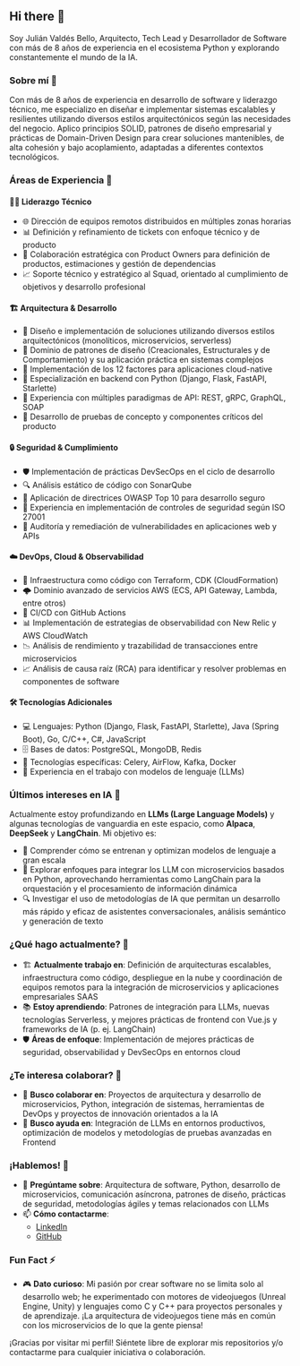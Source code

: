 

## Hi there 👋 
<!--
**jvaldesbit/jvaldesbit** is a ✨ *special* ✨ repository because its `README.md` (this file) appears on your GitHub profile.
-->
Soy Julián Valdés Bello, Arquitecto, Tech Lead y Desarrollador de Software con más de 8 años de experiencia en el ecosistema Python y explorando constantemente el mundo de la IA.

### Sobre mí 🚀
Con más de 8 años de experiencia en desarrollo de software y liderazgo técnico, me especializo en diseñar e implementar sistemas escalables y resilientes utilizando diversos estilos arquitectónicos según las necesidades del negocio. Aplico principios SOLID, patrones de diseño empresarial y prácticas de Domain-Driven Design para crear soluciones mantenibles, de alta cohesión y bajo acoplamiento, adaptadas a diferentes contextos tecnológicos.

### Áreas de Experiencia 💼

#### 👨‍💻 **Liderazgo Técnico**
- 🌐 Dirección de equipos remotos distribuidos en múltiples zonas horarias
- 📊 Definición y refinamiento de tickets con enfoque técnico y de producto
- 🤝 Colaboración estratégica con Product Owners para definición de productos, estimaciones y gestión de dependencias
- 📈 Soporte técnico y estratégico al Squad, orientado al cumplimiento de objetivos y desarrollo profesional

#### 🏗️ **Arquitectura & Desarrollo**
- 🧩 Diseño e implementación de soluciones utilizando diversos estilos arquitectónicos (monolíticos, microservicios, serverless)
- 📐 Dominio de patrones de diseño (Creacionales, Estructurales y de Comportamiento) y su aplicación práctica en sistemas complejos
- 🌱 Implementación de los 12 factores para aplicaciones cloud-native
- 🐍 Especialización en backend con Python (Django, Flask, FastAPI, Starlette)
- 🔄 Experiencia con múltiples paradigmas de API: REST, gRPC, GraphQL, SOAP
- 🧪 Desarrollo de pruebas de concepto y componentes críticos del producto

#### 🔒 **Seguridad & Cumplimiento**
- 🛡️ Implementación de prácticas DevSecOps en el ciclo de desarrollo
- 🔍 Análisis estático de código con SonarQube
- 🚨 Aplicación de directrices OWASP Top 10 para desarrollo seguro
- 📜 Experiencia en implementación de controles de seguridad según ISO 27001
- 🔎 Auditoría y remediación de vulnerabilidades en aplicaciones web y APIs

#### ☁️ **DevOps, Cloud & Observabilidad**
- 📝 Infraestructura como código con Terraform, CDK (CloudFormation)
- 🌩️ Dominio avanzado de servicios AWS (ECS, API Gateway, Lambda, entre otros)
- 🔄 CI/CD con GitHub Actions
- 📊 Implementación de estrategias de observabilidad con New Relic y AWS CloudWatch
- 📉 Análisis de rendimiento y trazabilidad de transacciones entre microservicios
- 📈 Análisis de causa raíz (RCA) para identificar y resolver problemas en componentes de software

#### 🛠️ **Tecnologías Adicionales**
- 💻 Lenguajes: Python (Django, Flask, FastAPI, Starlette), Java (Spring Boot), Go, C/C++, C#, JavaScript
- 🗄️ Bases de datos: PostgreSQL, MongoDB, Redis
- 🧰 Tecnologías específicas: Celery, AirFlow, Kafka, Docker
- 🧠 Experiencia en el trabajo con modelos de lenguaje (LLMs)

### Últimos intereses en IA 🤖
Actualmente estoy profundizando en **LLMs (Large Language Models)** y algunas tecnologías de vanguardia en este espacio, como **Alpaca**, **DeepSeek** y **LangChain**. Mi objetivo es:
- 🧠 Comprender cómo se entrenan y optimizan modelos de lenguaje a gran escala
- 🔄 Explorar enfoques para integrar los LLM con microservicios basados en Python, aprovechando herramientas como LangChain para la orquestación y el procesamiento de información dinámica
- 🔍 Investigar el uso de metodologías de IA que permitan un desarrollo más rápido y eficaz de asistentes conversacionales, análisis semántico y generación de texto

### ¿Qué hago actualmente? 🔭
- 🏗️ **Actualmente trabajo en**: Definición de arquitecturas escalables, infraestructura como código, despliegue en la nube y coordinación de equipos remotos para la integración de microservicios y aplicaciones empresariales SAAS
- 📚 **Estoy aprendiendo**: Patrones de integración para LLMs, nuevas tecnologías Serverless, y mejores prácticas de frontend con Vue.js y frameworks de IA (p. ej. LangChain)
- 🛡️ **Áreas de enfoque**: Implementación de mejores prácticas de seguridad, observabilidad y DevSecOps en entornos cloud

### ¿Te interesa colaborar? 👯
- 🤝 **Busco colaborar en**: Proyectos de arquitectura y desarrollo de microservicios, Python, integración de sistemas, herramientas de DevOps y proyectos de innovación orientados a la IA
- 🔎 **Busco ayuda en**: Integración de LLMs en entornos productivos, optimización de modelos y metodologías de pruebas avanzadas en Frontend

### ¡Hablemos! 💬
- 💬 **Pregúntame sobre**: Arquitectura de software, Python, desarrollo de microservicios, comunicación asíncrona, patrones de diseño, prácticas de seguridad, metodologías ágiles y temas relacionados con LLMs
- 📫 **Cómo contactarme**:  
  - [LinkedIn](https://www.linkedin.com/in/juli%C3%A1n-vald%C3%A9s-bello-76aa21175/)
  - [GitHub](https://github.com/jvaldesbit)

### Fun Fact ⚡
- 🎮 **Dato curioso**: Mi pasión por crear software no se limita solo al desarrollo web; he experimentado con motores de videojuegos (Unreal Engine, Unity) y lenguajes como C y C++ para proyectos personales y de aprendizaje. ¡La arquitectura de videojuegos tiene más en común con los microservicios de lo que la gente piensa!

¡Gracias por visitar mi perfil! Siéntete libre de explorar mis repositorios y/o contactarme para cualquier iniciativa o colaboración.